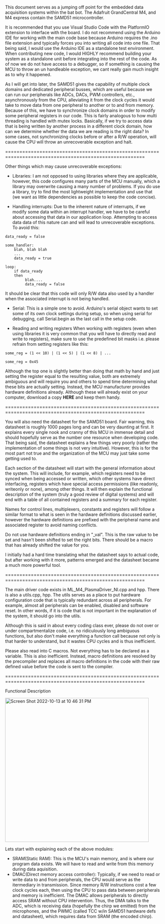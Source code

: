 This document serves as a jumping off point for the embedded data acquisition systems within the bat bot. The Adafruit GrandCentral M4, and M4 express contain the SAMD51 microcontroller. 

It is recommended that you use Visual Studio Code with the PlatformIO extension to interface with the board. I do not recommend using the Arduino IDE for working with the main code base because Arduino requires the .ino file extension and typically forces you into writing all code into one file. That being said, I would use the Arduino IDE as a standalone test environment. When contributing new code, I would HIGHLY recommend building your system as a standalone unit before integrating into the rest of the code. As of now we do not have access to a debugger, so if something is causing the MCU to throw an un handleable exception, we cant really gain much insight as to why it happened.

As I will get into later, the SAMD51 gives the capability of multiple clock domains and dedicated peripheral busses,  which are useful because we can run our peripherals like ADCs, DACs, PWM controllers, etc., asynchronously from the CPU, alleviating it from the clock cycles it would take to move data from one peripheral to another or to and from memory. Because of this, we have to synchronize clock domains in order to modify some peripheral registers in our code. This is fairly analogous to how multi threading is handled with mutex locks. Basically, if we try to access data that is being written by another process in a different clock domain, how can we determine whether the data we are reading is the right data? In some cases, not synchronizing clocks before or after a R/W operation, will cause the CPU will throw an unrecoverable exception and halt. 

=======================================================================================================

Other things which may cause unrecoverable exceptions:

- Libraries: 
I am not opposed to using libraries where they are applicable, however, this code configures many parts of the MCU manually, which a library may overwrite causing a many number of problems. If you do use a library, try to find the most lightweight implementation and use that (we want as little dependencies as possible to keep the code 
concise).

- Handling interrupts:
Due to the inherent nature of interrupts, if we modify some data within an interrupt handler, we have to be careful about accessing that data in our application loop. Attempting to access data data of this nature can and will lead to unrecoverable exceptions. To avoid this:

```
data_ready = false

some_handler:
	blah, blah blah
	...
	data_ready = true

loop:
	if data_ready
	then 
	     blah.... 
	     data_ready = false
```
It should be clear that this code will only R/W data also used by a handler when the associated interrupt is not being handled. 

- Serial:
This is a simple one to avoid. Arduino's serial object wants to set some of its own clock settings during setup, so when using serial for debugging, call Serial.begin as the last call in the setup code. 

- Reading and writing registers
When working with registers (even when using libraries it is very common that you will have to directly read and write to registers), make sure to use the predefined bit masks i.e. please refrain from setting registers like this:
```
some_reg = (1 << 10) | (1 << 5) | (1 << 8) | ...

some_reg = 0x45
```
Although the top one is slightly better than doing that math by hand and just setting the register equal to the resulting value, both are extremely ambiguous and will require you and others to spend time determining what these bits are actually setting. Instead, the MCU manufacturer provides hardware definitions already. Although these will already exist on your computer, download a copy **HERE** and keep them handy. 

=======================================================================================================

You will also need the datasheet for the SAMD51 board. Fair warning, this datasheet is roughly 1000 pages long and can be very daunting at first. It explains every single nook and cranny of this MCU in immense detail and should hopefully serve as the number one resource when developing code. That being said, the datasheet explains a few things very poorly (rather the implementation of some things is not very intuitive). However, this is for the most part not true and the organization of the MCU may just take some getting used to. 

Each section of the datasheet will start with the general information about the system. This will include, for example, which registers need to be synced when being accessed or written, which other systems have direct interfacing, registers which have special access permissions (like readonly, writeonly or none), among other things. It will then explain the functional description of the system (truly a good review of digital systems) and will end with a table of all contained registers and a summary for each register. 

Names for control lines, multiplexers, constants and registers will follow a similar format to what is seen in the hardware definitions discussed earlier, however the hardware definitions are prefixed with the peripheral name and associated register to avoid naming conflicts. 

Do not use hardware definitions ending in "_val". This is the raw value to be set and hasn't been shifted to set the right bits. There should be a macro that has already shifted the value for you. 

I initially had a hard time translating what the datasheet says to actual code, but after working with it more, patterns emerged and the datasheet became a much more powerful tool. 

=======================================================================================================

The main driver code exists in ML_M4_PlasmaDriver_NI.cpp and hpp. There is also a utils.cpp, hpp. The utils serves as a place to put hardware configuration code that is typically redundant across all peripherals. For example, almost all peripherals can be enabled, disabled and software reset. In other words, if it is code that is not important in the explanation of the system, it should go into the utils. 

Although this is said in about every coding class ever, please do not over or under compartmentalize code, i.e. no ridiculously long ambiguous functions, but also don't make everything a function call because not only is that harder to understand, but it wastes CPU cycles and is thus inefficient. 

Please also read into C macros. Not everything has to be declared as a variable. This is also inefficient. Instead, macro definitions are resolved by the precompiler and replaces all macro definitions in the code with their raw defined value before the code is sent to the compiler. 

=======================================================================================================

Functional Description

<img width="466" alt="Screen Shot 2022-10-13 at 10 46 31 PM" src="https://user-images.githubusercontent.com/29962669/195752257-9de46abd-a966-4504-82bf-fcdf6d332e68.png">

Lets start with explaining each of the above modules:

- SRAM(Static RAM): This is the MCU's main memory, and is where our program data exists. We will have to read and write from this memory during data aquisition. 
- DMAC(Direct memory access controller): Typically, if we need to read or write data to and from peripherals, the CPU would serve as the itermediary in transmission. Since memory R/W instructions cost a few clock cycles each, then using the CPU to pass data between peripherals and memory is inefficient. The DMAC allows peripherals to directly access SRAM without CPU intervention. Thus, the DMA talks to the ADC, which is receiving data (hopefully the chirp we emitted) from the microphones, and the PWMC (called TCC w/in SAMD51 hardware defs and datasheet), which requires data from SRAM (the encoded chirp).


